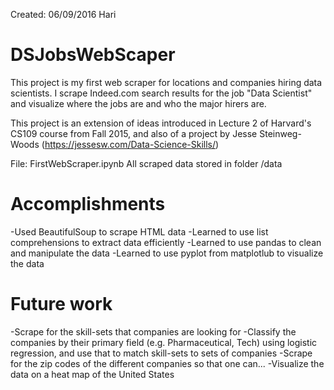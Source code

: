 Created: 06/09/2016  Hari

# DSJobsWebScaper
This project is my first web scraper for locations and companies hiring data scientists. I scrape Indeed.com search results for the job "Data Scientist" and visualize where the jobs are and who the major hirers are.

This project is an extension of ideas introduced in Lecture 2 of Harvard's CS109 course from Fall 2015, and also of a project by Jesse Steinweg-Woods (https://jessesw.com/Data-Science-Skills/)

File: FirstWebScraper.ipynb
All scraped data stored in folder /data

# Accomplishments
-Used BeautifulSoup to scrape HTML data
-Learned to use list comprehensions to extract data efficiently
-Learned to use pandas to clean and manipulate the data
-Learned to use pyplot from matplotlub to visualize the data

# Future work
-Scrape for the skill-sets that companies are looking for
-Classify the companies by their primary field (e.g. Pharmaceutical, Tech) using logistic regression, and use that to match skill-sets to sets of companies
-Scrape for the zip codes of the different companies so that one can...
-Visualize the data on a heat map of the United States
